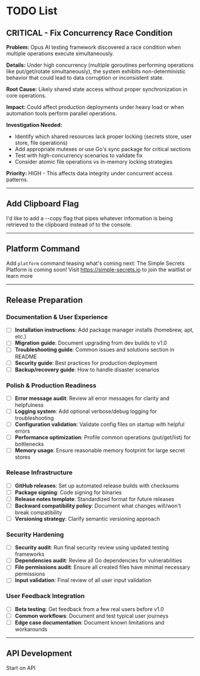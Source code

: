 # TODO List

## CRITICAL - Fix Concurrency Race Condition

**Problem:** Opus AI testing framework discovered a race condition when multiple operations execute simultaneously.

**Details:** Under high concurrency (multiple goroutines performing operations like put/get/rotate simultaneously), the system exhibits non-deterministic behavior that could lead to data corruption or inconsistent state.

**Root Cause:** Likely shared state access without proper synchronization in core operations.

**Impact:** Could affect production deployments under heavy load or when automation tools perform parallel operations.

**Investigation Needed:**

- Identify which shared resources lack proper locking (secrets store, user store, file operations)
- Add appropriate mutexes or use Go's sync package for critical sections
- Test with high-concurrency scenarios to validate fix
- Consider atomic file operations vs in-memory locking strategies

**Priority:** HIGH - This affects data integrity under concurrent access patterns.

---

## Add Clipboard Flag

I'd like to add a --copy flag that pipes whatever information is being retrieved to the clipboard instead of to the console.

---

## Platform Command

Add `platform` command teasing what's coming next: The Simple Secrets Platform is coming soon! Visit <https://simple-secrets.io> to join the waitlist or learn more

---

## Release Preparation

### Documentation & User Experience

- [ ] **Installation instructions**: Add package manager installs (homebrew, apt, etc.)
- [ ] **Migration guide**: Document upgrading from dev builds to v1.0
- [ ] **Troubleshooting guide**: Common issues and solutions section in README
- [ ] **Security guide**: Best practices for production deployment
- [ ] **Backup/recovery guide**: How to handle disaster scenarios

### Polish & Production Readiness

- [ ] **Error message audit**: Review all error messages for clarity and helpfulness
- [ ] **Logging system**: Add optional verbose/debug logging for troubleshooting
- [ ] **Configuration validation**: Validate config files on startup with helpful errors
- [ ] **Performance optimization**: Profile common operations (put/get/list) for bottlenecks
- [ ] **Memory usage**: Ensure reasonable memory footprint for large secret stores

### Release Infrastructure

- [ ] **GitHub releases**: Set up automated release builds with checksums
- [ ] **Package signing**: Code signing for binaries
- [ ] **Release notes template**: Standardized format for future releases
- [ ] **Backward compatibility policy**: Document what changes will/won't break compatibility
- [ ] **Versioning strategy**: Clarify semantic versioning approach

### Security Hardening

- [ ] **Security audit**: Run final security review using updated testing frameworks
- [ ] **Dependencies audit**: Review all Go dependencies for vulnerabilities
- [ ] **File permissions audit**: Ensure all created files have minimal necessary permissions
- [ ] **Input validation**: Final review of all user input validation

### User Feedback Integration

- [ ] **Beta testing**: Get feedback from a few real users before v1.0
- [ ] **Common workflows**: Document and test typical user journeys
- [ ] **Edge case documentation**: Document known limitations and workarounds

---

## API Development

Start on API
